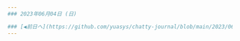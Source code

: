 ```yaml
---
### 2023年06月04日 (日)

### [◀️前日へ](https://github.com/yuasys/chatty-journal/blob/main/2023/06/2023-06-03.md)&emsp;&emsp;&emsp;&emsp;[翌日へ▶️](https://github.com/yuasys/chatty-journal/blob/main/2023/06/2023-06-05.md)
---
```

